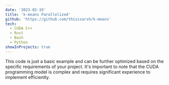 ```yaml
---
date: '2023-02-19'
title: 'k-means Parallelized'
github: 'https://github.com/thisisarsh/k-means'
tech:
  - CUDA C++
  - Rust
  - Bash
  - Python
showInProjects: true
---
```


This code is just a basic example and can be further optimized based on the specific requirements of your project. It's important to note that the CUDA programming model is complex and requires significant experience to implement efficiently.
